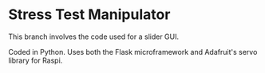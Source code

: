 # Stress Test Manipulator
This branch involves the code used for a slider GUI.

Coded in Python. Uses both the Flask microframework and Adafruit's servo library for Raspi.

